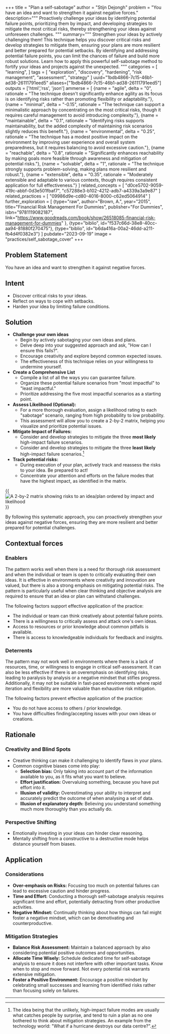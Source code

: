 +++
title = "Plan a self-sabotage"
author = "Stijn Dejongh"
problem = "You have an idea and want to strengthen it against negative forces."
description="""
Proactively challenge your ideas by identifying potential failure points, prioritizing them by impact, 
and developing strategies to mitigate the most critical risks, thereby strengthening your ideas against unforeseen challenges.
"""
summary="""
Strengthen your ideas by actively challenging them! 
This technique helps you discover critical risks and develop strategies to mitigate them, 
ensuring your plans are more resilient and better prepared for potential setbacks. 
By identifying and addressing potential failure points, you can limit the chances of failure and build more robust solutions. 
Learn how to apply this powerful self-sabotage method to fortify your ideas and projects against the unexpected.
"""
categories = [
    "learning",
]
tags = [
    "exploration", "discovery", "hardening", "risk management", "assessment", "strategy"
]
uuid="1bdb4866-7c15-46b1-ad38-26111791eed5"
aliases=["1bdb4866-7c15-46b1-ad38-26111791eed5"]
outputs = ['html','rss', 'json']
ammerse = [
  {name = "agile", delta = "0", rationale = "The technique doesn't significantly enhance agility as its focus is on identifying risks rather than promoting flexibility or adaptability."},
  {name = "minimal", delta = "-0.15", rationale = "The technique can support a minimalistic approach by concentrating on the most critical risks, though it requires careful management to avoid introducing complexity."},
  {name = "maintainable", delta = "0.1", rationale = "Identifying risks supports maintainability, but the added complexity of maintaining risk scenarios slightly reduces this benefit."},
  {name = "environmental", delta = "0.25", rationale = "The technique has a modest positive impact on the environment by improving user experience and overall system preparedness, but it requires balancing to avoid excessive caution."},
  {name = "reachable", delta = "0.8", rationale = "Significantly enhances reachability by making goals more feasible through awareness and mitigation of potential risks."},
  {name = "solvable", delta = "1", rationale = "The technique strongly supports problem-solving, making plans more resilient and robust."},
  {name = "extensible", delta = "0.35", rationale = "Moderately extensible and adaptable to various contexts, though requires consistent application for full effectiveness."}
]
related_concepts = [
  "d0ce5702-9059-419c-abbf-0d3e501fbaf7",
  "c57288e3-b102-4212-adb7-a4339a3a9e87"
]
related_practices = [
  "09986d9e-cd80-4016-8000-c62ed5064914"
]
further_exploration = [
  {type="raw", author="Brown, A.", year="2015", title="Financial Risk Management For Dummies", publisher="For Dummies", isbn="9781119082187", link="https://www.goodreads.com/book/show/26518085-financial-risk-management-for-dummies" },
  {type="biblio", id="f537c66d-38e8-40cc-aa94-81880f270475"},
  {type="biblio", id="b6da416a-00a2-46dd-a211-fb4d4f0382e3"}
]
pubdate="2023-09-19"
image = "practices/self_sabotage_cover"
+++

## Problem Statement

You have an idea and want to strengthen it against negative forces.

## Intent

* Discover critical risks to your ideas.
* Reflect on ways to cope with setbacks.
* Harden your idea by limiting failure conditions.

## Solution

* **Challenge your own ideas**
  * Begin by actively sabotaging your own ideas and plans.
  * Delve deep into your suggested approach and ask, "How can I ensure this fails?".
  * Encourage creativity and explore beyond common expected issues.
  * The effectiveness of this technique relies on your willingness to undermine yourself.
* **Create a Comprehensive List**
  * Compile a list of all the ways you can guarantee failure.
  * Organize these potential failure scenarios from "most impactful" to "least impactful."
  * Prioritize addressing the five most impactful scenarios as a starting point.
* **Assess Likelihood (Optional):**
  * For a more thorough evaluation, assign a likelihood rating to each "sabotage" scenario, ranging from high probability to low probability.
  * This assessment will allow you to create a 2-by-2 matrix, helping you visualize and prioritize potential issues.
* **Mitigate Impact of Failures:**
  * Consider and develop strategies to mitigate the three **most likely** high-impact failure scenarios.
  * Consider and develop strategies to mitigate the three **least likely** high-impact failure scenarios.[^1]
* **Track potential risks:**
  * During execution of your plan, actively track and reassess the risks to your idea. Be prepared to act!
  * Concentrate your attention and efforts on the failure modes that have the highest impact, as identified in the matrix.

{{<image src="/images/practices/sabotage" alt="A 2-by-2 matrix showing risks to an idea/plan ordered by impact and likelihood" >}}

By following this systematic approach, you can proactively strengthen your ideas against negative forces, ensuring they are more resilient and
better prepared for potential challenges.

## Contextual forces

### Enablers
The pattern works well when there is a need for thorough risk assessment and when the individual or team is open to critically evaluating their own
ideas. It is effective in environments where creativity and innovation are valued, but there is also a strong emphasis on mitigating potential
risks. The pattern is particularly useful when clear thinking and objective analysis are required to ensure that an idea or plan can withstand
challenges.

The following factors support effective application of the practice:

* The individual or team can think creatively about potential failure points.
* There is a willingness to critically assess and attack one's own ideas.
* Access to resources or prior knowledge about common pitfalls is available.
* There is access to knowledgeable individuals for feedback and insights.

### Deterrents

The pattern may not work well in environments where there is a lack of resources, time, or willingness to engage in critical self-assessment. It can
also be less effective if there is an overemphasis on identifying risks, leading to paralysis by analysis or a negative mindset that stifles
progress. Additionally, it may not be suitable in fast-paced environments where rapid iteration and flexibility are more valuable than exhaustive
risk mitigation.

The following factors prevent effective application of the practice:

* You do not have access to others / prior knowledge.
* You have difficulties finding/accepting issues with your own ideas or creations.

## Rationale

### Creativity and Blind Spots

* Creative thinking can make it challenging to identify flaws in your plans.
* Common cognitive biases come into play:
    * **Selection bias:** Only taking into account part of the information available to you, as it fits what you want to believe.
    * **Effort justification:** Overvaluing something, because you have put effort into it.
    * **Illusion of validity:** Overestimating your ability to interpret and accurately predict the outcome of when analysing a set of data.
    * **Illusion of explanatory depth:** Believing you understand something much more thoroughly than you actually do.

### Perspective Shifting

* Emotionally investing in your ideas can hinder clear reasoning.
* Mentally shifting from a constructive to a destructive mode helps distance yourself from biases.

## Application

### Considerations

* **Over-emphasis on Risks:** Focusing too much on potential failures can lead to excessive caution and hinder progress.
* **Time and Effort:** Conducting a thorough self-sabotage analysis requires significant time and effort, potentially detracting from other 
  productive activities.
* **Negative Mindset:** Continually thinking about how things can fail might foster a negative mindset, which can be demotivating and 
  counterproductive.

### Mitigation Strategies

* **Balance Risk Assessment:** Maintain a balanced approach by also considering potential positive outcomes and opportunities.
* **Allocate Time Wisely:** Schedule dedicated time for self-sabotage analysis to ensure it does not interfere with other important tasks. Know 
  when to stop and move forward. Not every potential risk warrants extensive mitigation.
* **Foster a Positive Environment:** Encourage a positive mindset by celebrating small successes and learning from identified risks rather than
  focusing solely on failures.

---

[^1]: The idea being that the unlikely, high-impact failure modes are usually what catches people by surprise, and tend to ruin a plan as no one
bothered to think about mitigation strategies. An example from the technology world: "What if a hurricane destroys our data centre?".